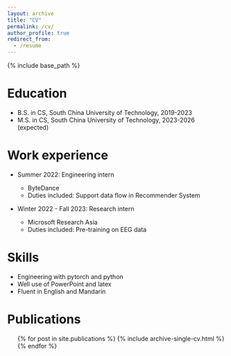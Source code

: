 ```yaml
---
layout: archive
title: "CV"
permalink: /cv/
author_profile: true
redirect_from:
  - /resume
---
```


{% include base_path %}

Education
======
* B.S. in CS, South China University of Technology, 2019-2023
* M.S. in CS, South China University of Technology, 2023-2026 (expected)

Work experience
======
* Summer 2022: Engineering intern
  * ByteDance
  * Duties included: Support data flow in Recommender System

* Winter 2022 - Fall 2023: Research intern
  * Microsoft Research Asia
  * Duties included: Pre-training on EEG data
  
Skills
======
* Engineering with pytorch and python
* Well use of PowerPoint and latex
* Fluent in English and Mandarin

Publications
======
  <ul>{% for post in site.publications %}
    {% include archive-single-cv.html %}
  {% endfor %}</ul>
  
<!-- Talks
======
  <ul>{% for post in site.talks %}
    {% include archive-single-talk-cv.html %}
  {% endfor %}</ul>
  
Teaching
======
  <ul>{% for post in site.teaching %}
    {% include archive-single-cv.html %}
  {% endfor %}</ul> -->
  
<!-- Service and leadership
======
* Currently signed in to 43 different slack teams -->
